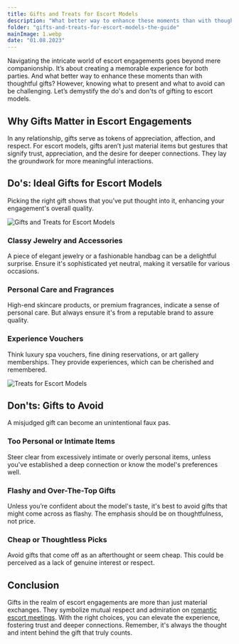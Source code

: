 ```yaml
---
title: Gifts and Treats for Escort Models
description: "What better way to enhance these moments than with thoughtful gifts? However, knowing what to present and what to avoid can be challenging. Let’s demystify the do's and don'ts of gifting to escort models."
folder: "gifts-and-treats-for-escort-models-the-guide"
mainImage: 1.webp
date: "01.08.2023"
---
```


Navigating the intricate world of escort engagements goes beyond mere companionship. It’s about creating a memorable experience for both parties. And what better way to enhance these moments than with thoughtful gifts? However, knowing what to present and what to avoid can be challenging. Let’s demystify the do's and don'ts of gifting to escort models.


## Why Gifts Matter in Escort Engagements
In any relationship, gifts serve as tokens of appreciation, affection, and respect.
For escort models, gifts aren’t just material items but gestures that signify trust, appreciation, and the desire for deeper connections. They lay the groundwork for more meaningful interactions.


## Do's: Ideal Gifts for Escort Models

Picking the right gift shows that you’ve put thought into it, enhancing your engagement's overall quality.

![Gifts and Treats for Escort Models](/assets/img/media/gifts-and-treats-for-escort-models-the-guide/2.webp "Gifts for Escort Models")

### Classy Jewelry and Accessories
A piece of elegant jewelry or a fashionable handbag can be a delightful surprise. Ensure it's sophisticated yet neutral, making it versatile for various occasions.


### Personal Care and Fragrances
High-end skincare products, or premium fragrances, indicate a sense of personal care. But always ensure it's from a reputable brand to assure quality.

### Experience Vouchers
Think luxury spa vouchers, fine dining reservations, or art gallery memberships. They provide experiences, which can be cherished and remembered.

![Treats for Escort Models](/assets/img/media/gifts-and-treats-for-escort-models-the-guide/3.webp "Gifts for Escort")

## Don'ts: Gifts to Avoid
A misjudged gift can become an unintentional faux pas.

### Too Personal or Intimate Items
Steer clear from excessively intimate or overly personal items, unless you've established a deep connection or know the model's preferences well.

### Flashy and Over-The-Top Gifts
Unless you’re confident about the model's taste, it's best to avoid gifts that might come across as flashy. The emphasis should be on thoughtfulness, not price.

### Cheap or Thoughtless Picks
Avoid gifts that come off as an afterthought or seem cheap. This could be perceived as a lack of genuine interest or respect.


## Conclusion
Gifts in the realm of escort engagements are more than just material exchanges. They symbolize mutual respect and admiration on <a href="https://mgtimes.ae/services/romantic-escort-meetings" class="menu__link" data-v-f81b9fa1="">romantic escort meetings</a>. With the right choices, you can elevate the experience, fostering trust and deeper connections. Remember, it's always the thought and intent behind the gift that truly counts.